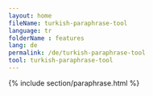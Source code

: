 ```yaml
---
layout: home
fileName: turkish-paraphrase-tool
language: tr
folderName : features
lang: de
permalink: /de/turkish-paraphrase-tool
tool: turkish-paraphrase-tool
---
```

{% include section/paraphrase.html %}